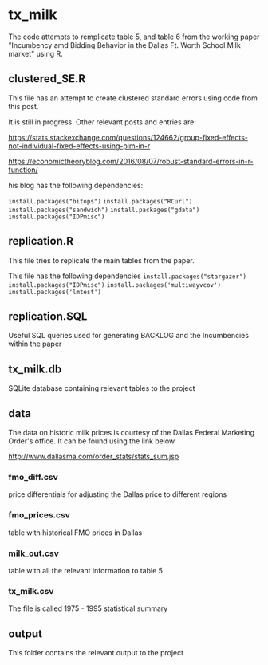 # tx_milk

The code attempts to remplicate table 5, and table 6 from the working paper "Incumbency amd Bidding Behavior in the Dallas Ft. Worth School Milk market" using R.

## clustered_SE.R

This file has an attempt to create clustered standard errors using code from this post.

It is still in progress. Other relevant posts and entries are:

https://stats.stackexchange.com/questions/124662/group-fixed-effects-not-individual-fixed-effects-using-plm-in-r

https://economictheoryblog.com/2016/08/07/robust-standard-errors-in-r-function/

his blog has the following dependencies:

`install.packages("bitops")`
`install.packages("RCurl")`
`install.packages("sandwich")`
`install.packages("gdata")`
`install.packages("IDPmisc")`


## replication.R

This file tries to replicate the main tables from the paper.

This file has the following dependencies
`install.packages("stargazer")`
`install.packages("IDPmisc")`
`install.packages('multiwayvcov')`
`install.packages('lmtest')`

## replication.SQL

Useful SQL queries used for generating BACKLOG and the Incumbencies within the paper

## tx_milk.db

SQLite database containing relevant tables to the project

## data

The data on historic milk prices is courtesy of the Dallas Federal Marketing Order's office. It can be found using the link below

http://www.dallasma.com/order_stats/stats_sum.jsp

### fmo_diff.csv

price differentials for adjusting the Dallas price to different regions

### fmo_prices.csv

table with historical FMO prices in Dallas

### milk_out.csv

table with all the relevant information to table 5

### tx_milk.csv

The file is called 1975 - 1995 statistical summary

## output

This folder contains the relevant output to the project

